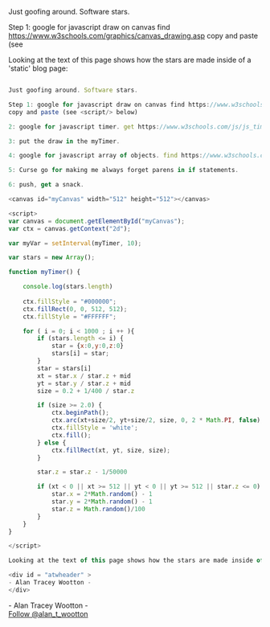 
Just goofing around. Software stars.

Step 1: google for javascript draw on canvas find https://www.w3schools.com/graphics/canvas_drawing.asp
copy and paste (see <script/> below)

2: google for javascript timer. get https://www.w3schools.com/js/js_timing.asp copy the code at the end. Try to remember javascript language.

3: put the draw in the myTimer.

4: google for javascript array of objects. find https://www.w3schools.com/js/js_arrays.asp. add stars. 

5: Curse go for making me always forget parens in if statements.

6: push, get a snack. 

<button type="button" id="stopbutton" >Go</button> <button type="button" id="sizebutton" >Big</button>

<canvas id="myCanvas" width="512" height="512"></canvas>

<script>
var canvas = document.getElementById("myCanvas");
var ctx = canvas.getContext("2d");

var myVar = setInterval(myTimer, 10);

var stars = new Array();

var running = false
var mid = 256

function myTimer() {

    if ( running == false )
        return;
  
    ctx.fillStyle = "#000000";
    ctx.fillRect(0, 0, mid*2, mid*2);
    ctx.fillStyle = "#FFFFFF";

    for ( i = 0; i < 1000 ; i ++ ){
        if (stars.length <= i) {
            star = {x:0,y:0,z:0}
            stars[i] = star;
        }
        star = stars[i]
        xt = star.x / star.z + mid
        yt = star.y / star.z + mid
        size = 0.2 + 1/400 / star.z

        if (size >= 2.0) {
            ctx.beginPath();
            ctx.arc(xt+size/2, yt+size/2, size, 0, 2 * Math.PI, false);
            ctx.fillStyle = 'white';
            ctx.fill(); 
        } else {
            ctx.fillRect(xt, yt, size, size);
        }

        star.z = star.z - 1/50000

        if (xt < 0 || xt >= mid*2 || yt < 0 || yt >= mid*2 || star.z <= 0) {
            star.x = 2*Math.random() - 1
            star.y = 2*Math.random() - 1
            star.z = Math.random()/100
        } 
    }
}

button = document.getElementById('stopbutton');
function whenClicked(e) {
    running = ! running
    console.log("running="+running)
}
button.onclick = whenClicked
button = document.getElementById('sizebutton');
button.onclick = function(e) {
    canvas.width = 1024
    canvas.height = 1024
    mid = 512
    console.log("big="+mid)
}

</script>

Looking at the text of this page shows how the stars are made inside of a 'static' blog page:

```javascript

Just goofing around. Software stars.

Step 1: google for javascript draw on canvas find https://www.w3schools.com/graphics/canvas_drawing.asp
copy and paste (see <script/> below)

2: google for javascript timer. get https://www.w3schools.com/js/js_timing.asp copy the code at the end. Try to remember javascript language.

3: put the draw in the myTimer.

4: google for javascript array of objects. find https://www.w3schools.com/js/js_arrays.asp. add stars. 

5: Curse go for making me always forget parens in if statements.

6: push, get a snack. 

<canvas id="myCanvas" width="512" height="512"></canvas>

<script>
var canvas = document.getElementById("myCanvas");
var ctx = canvas.getContext("2d");

var myVar = setInterval(myTimer, 10);

var stars = new Array();

function myTimer() {

    console.log(stars.length)
  
    ctx.fillStyle = "#000000";
    ctx.fillRect(0, 0, 512, 512);
    ctx.fillStyle = "#FFFFFF";

    for ( i = 0; i < 1000 ; i ++ ){
        if (stars.length <= i) {
            star = {x:0,y:0,z:0}
            stars[i] = star;
        }
        star = stars[i]
        xt = star.x / star.z + mid
        yt = star.y / star.z + mid
        size = 0.2 + 1/400 / star.z

        if (size >= 2.0) {
            ctx.beginPath();
            ctx.arc(xt+size/2, yt+size/2, size, 0, 2 * Math.PI, false);
            ctx.fillStyle = 'white';
            ctx.fill(); 
        } else {
            ctx.fillRect(xt, yt, size, size);
        }

        star.z = star.z - 1/50000

        if (xt < 0 || xt >= 512 || yt < 0 || yt >= 512 || star.z <= 0) {
            star.x = 2*Math.random() - 1
            star.y = 2*Math.random() - 1
            star.z = Math.random()/100
        } 
    }
}

</script>

Looking at the text of this page shows how the stars are made inside of a 'static' blog page. 

<div id = "atwheader" >
- Alan Tracey Wootton -
</div>


```

<div id = "atwheader" >
- Alan Tracey Wootton -
</div>
<a href="https://twitter.com/alan_t_wootton?ref_src=twsrc%5Etfw" class="twitter-follow-button" data-show-count="false">Follow @alan_t_wootton</a><script async src="https://platform.twitter.com/widgets.js" charset="utf-8"></script>

<div id="commento"></div>
<script src="https://cdn.commento.io/js/commento.js"></script>
